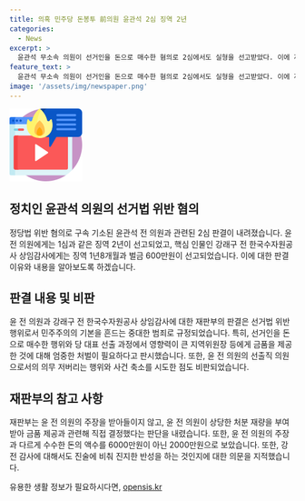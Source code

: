 ```yaml
---
title: 의혹 민주당 돈봉투 前의원 윤관석 2심 징역 2년
categories:
  - News
excerpt: >
  윤관석 무소속 의원이 선거인을 돈으로 매수한 혐의로 2심에서도 실형을 선고받았다. 이에 재판부는 민주주의를 흔드는 중대 범죄라며 윤 전 의원은 선출직 의원으로서 의무를 저버렸다고 지적했다. 또한, 윤 전 의원의 금품 제공 주장을 받아들이지 않았으며, 강래구 전 감사에 대해서도 진지한 반성을 요구했다. 1심에서는 윤전 의원에게 징역 2년, 강 전 감사에게는 징역 1년8개월과 벌금 600만원을 선고했고, 이에 대해 재판부는 민주주의에 대한 신뢰를 훼손했다며 무겁게 판시했다.
feature_text: >
  윤관석 무소속 의원이 선거인을 돈으로 매수한 혐의로 2심에서도 실형을 선고받았다. 이에 재판부는 민주주의를 흔드는 중대 범죄라며 윤 전 의원은 선출직 의원으로서 의무를 저버렸다고 지적했다. 또한, 윤 전 의원의 금품 제공 주장을 받아들이지 않았으며, 강래구 전 감사에 대해서도 진지한 반성을 요구했다. 1심에서는 윤전 의원에게 징역 2년, 강 전 감사에게는 징역 1년8개월과 벌금 600만원을 선고했고, 이에 대해 재판부는 민주주의에 대한 신뢰를 훼손했다며 무겁게 판시했다.
image: '/assets/img/newspaper.png'
---
```


<p><img src="/assets/img/news.png" alt="rentncar 속보" /></p>

<h2 data-ke-size="size26">정치인 윤관석 의원의 선거법 위반 혐의</h2>

<p data-ke-size="size16">정당법 위반 혐의로 구속 기소된 윤관석 전 의원과 관련된 2심 판결이 내려졌습니다. 윤 전 의원에게는 1심과 같은 징역 2년이 선고되었고, 핵심 인물인 강래구 전 한국수자원공사 상임감사에게는 징역 1년8개월과 벌금 600만원이 선고되었습니다. 이에 대한 판결 이유와 내용을 알아보도록 하겠습니다.</p>

<h2 data-ke-size="size26">판결 내용 및 비판</h2>

<p data-ke-size="size16">윤 전 의원과 강래구 전 한국수자원공사 상임감사에 대한 재판부의 판결은 선거법 위반 행위로서 민주주의의 기본을 흔드는 중대한 범죄로 규정되었습니다. 특히, 선거인을 돈으로 매수한 행위와 당 대표 선출 과정에서 영향력이 큰 지역위원장 등에게 금품을 제공한 것에 대해 엄중한 처벌이 필요하다고 판시했습니다. 또한, 윤 전 의원의 선출직 의원으로서의 의무 저버리는 행위와 사건 축소를 시도한 점도 비판되었습니다.</p>

<h2 data-ke-size="size26">재판부의 참고 사항</h2>

<p data-ke-size="size16">재판부는 윤 전 의원의 주장을 받아들이지 않고, 윤 전 의원이 상당한 처분 재량을 부여받아 금품 제공과 관련해 직접 결정했다는 판단을 내렸습니다. 또한, 윤 전 의원의 주장과 다르게 수수한 돈의 액수를 6000만원이 아닌 2000만원으로 보았습니다. 또한, 강 전 감사에 대해서도 진술에 비춰 진지한 반성을 하는 것인지에 대한 의문을 지적했습니다.</p>
유용한 생활 정보가 필요하시다면, <a href="https://opensis.kr" rel="dofollow">opensis.kr</a>


